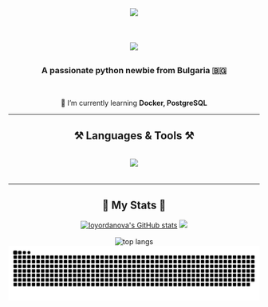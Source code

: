 <div  align="center">
  <img src="https://media.giphy.com/media/v1.Y2lkPTc5MGI3NjExc3NudTZzOHIwdHI3YWxxOWV5cWp4bHE4c2ozdHZyN3Bjcmp5bGdjNSZlcD12MV9pbnRlcm5hbF9naWZfYnlfaWQmY3Q9cw/f6RQunjGphgB1GEVkO/giphy.gif" width="150"/>


<h1 align="center">
    <img src="https://readme-typing-svg.herokuapp.com/?font=Righteous&size=35&center=true&vCenter=true&width=500&height=70&duration=4000&lines=Hi+There!+👋;+I'm+Lora!;" />
</h1>

<h3 align="center">A passionate python newbie from Bulgaria 🇧🇬</h3>

<br/>

<div align="center">
 
 🌱 I’m currently learning **Docker, PostgreSQL**


 <hr/>
 
<h2 align="center">⚒️ Languages & Tools ⚒️</h2>
<br/>
<div align="center">
    <img src="https://skillicons.dev/icons?i=python,javascript,postgresql,docker,pycharm,vscode" /><br>
</div>

<br/>
<hr/>


  <h2>🐍 My Stats 🐍</h2>

<a href="http://www.github.com/loyordanova"><img src="https://github-readme-stats.vercel.app/api?username=loyordanova&show_icons=true&hide=&count_private=true&title_color=14b8a6&text_color=ffffff&icon_color=a855f7&bg_color=000000&hide_border=true&show_icons=true" alt="loyordanova's GitHub stats" /></a>
<a href="http://www.github.com/loyordanova"><img src="https://github-readme-streak-stats.herokuapp.com/?user=loyordanova&stroke=ffffff&background=000000&ring=14b8a6&fire=14b8a6&currStreakNum=ffffff&currStreakLabel=14b8a6&sideNums=ffffff&sideLabels=ffffff&dates=ffffff&hide_border=true" /></a>


  <img width=325 align="center" src="https://github-readme-stats-loyordanova.vercel.app/api/top-langs/?username=sloyordanova&hide=HTML&langs_count=8&layout=compact&theme=react&border_radius=10&size_weight=0.5&count_weight=0.5&exclude_repo=github-readme-stats" alt="top langs" />


<div align="center">

  <img alt="snake eating my contributions" src="https://raw.githubusercontent.com/salesp07/salesp07/output/github-contribution-grid-snake.svg" />
  
  <br/><br/><br/>
</div>
